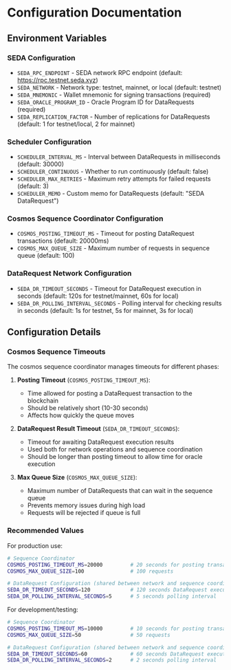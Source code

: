 # Configuration Documentation

## Environment Variables

### SEDA Configuration
- `SEDA_RPC_ENDPOINT` - SEDA network RPC endpoint (default: https://rpc.testnet.seda.xyz)
- `SEDA_NETWORK` - Network type: testnet, mainnet, or local (default: testnet)
- `SEDA_MNEMONIC` - Wallet mnemonic for signing transactions (required)
- `SEDA_ORACLE_PROGRAM_ID` - Oracle Program ID for DataRequests (required)
- `SEDA_REPLICATION_FACTOR` - Number of replications for DataRequests (default: 1 for testnet/local, 2 for mainnet)

### Scheduler Configuration
- `SCHEDULER_INTERVAL_MS` - Interval between DataRequests in milliseconds (default: 30000)
- `SCHEDULER_CONTINUOUS` - Whether to run continuously (default: false)
- `SCHEDULER_MAX_RETRIES` - Maximum retry attempts for failed requests (default: 3)
- `SCHEDULER_MEMO` - Custom memo for DataRequests (default: "SEDA DataRequest")

### Cosmos Sequence Coordinator Configuration
- `COSMOS_POSTING_TIMEOUT_MS` - Timeout for posting DataRequest transactions (default: 20000ms)
- `COSMOS_MAX_QUEUE_SIZE` - Maximum number of requests in sequence queue (default: 100)

### DataRequest Network Configuration
- `SEDA_DR_TIMEOUT_SECONDS` - Timeout for DataRequest execution in seconds (default: 120s for testnet/mainnet, 60s for local)
- `SEDA_DR_POLLING_INTERVAL_SECONDS` - Polling interval for checking results in seconds (default: 1s for testnet, 5s for mainnet, 3s for local)

## Configuration Details

### Cosmos Sequence Timeouts

The cosmos sequence coordinator manages timeouts for different phases:

1. **Posting Timeout** (`COSMOS_POSTING_TIMEOUT_MS`): 
   - Time allowed for posting a DataRequest transaction to the blockchain
   - Should be relatively short (10-30 seconds)
   - Affects how quickly the queue moves

2. **DataRequest Result Timeout** (`SEDA_DR_TIMEOUT_SECONDS`):
   - Timeout for awaiting DataRequest execution results
   - Used both for network operations and sequence coordination
   - Should be longer than posting timeout to allow time for oracle execution

3. **Max Queue Size** (`COSMOS_MAX_QUEUE_SIZE`):
   - Maximum number of DataRequests that can wait in the sequence queue
   - Prevents memory issues during high load
   - Requests will be rejected if queue is full

### Recommended Values

For production use:
```bash
# Sequence Coordinator
COSMOS_POSTING_TIMEOUT_MS=20000         # 20 seconds for posting transactions
COSMOS_MAX_QUEUE_SIZE=100               # 100 requests

# DataRequest Configuration (shared between network and sequence coordinator)
SEDA_DR_TIMEOUT_SECONDS=120             # 120 seconds DataRequest execution timeout
SEDA_DR_POLLING_INTERVAL_SECONDS=5      # 5 seconds polling interval
```

For development/testing:
```bash
# Sequence Coordinator
COSMOS_POSTING_TIMEOUT_MS=10000         # 10 seconds for posting transactions
COSMOS_MAX_QUEUE_SIZE=50                # 50 requests

# DataRequest Configuration (shared between network and sequence coordinator)
SEDA_DR_TIMEOUT_SECONDS=60              # 60 seconds DataRequest execution timeout
SEDA_DR_POLLING_INTERVAL_SECONDS=2      # 2 seconds polling interval
```